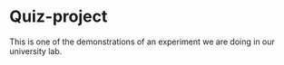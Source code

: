 # Quiz-project
 This is one of the demonstrations of an experiment we are doing in our university lab.
